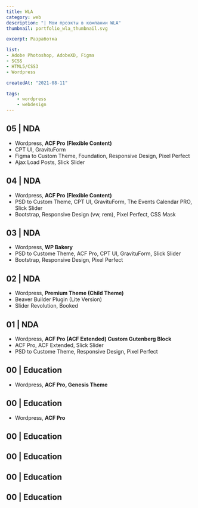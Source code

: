 ```yaml
---
title: WLA
category: web
description: "| Мои проэкты в компании WLA"
thumbnail: portfolio_wla_thumbnail.svg

excerpt: Разработка 

list:
- Adobe Photoshop, AdobeXD, Figma
- SCSS
- HTML5/CSS3
- Wordpress

createdAt: "2021-08-11"

tags:
    - wordpress
    - webdesign
---
```


## 05 | NDA
- Wordpress, **ACF Pro (Flexible Content)**
- CPT UI, GravituForm
- Figma to Custom Theme, Foundation, Responsive Design, Pixel Perfect
- Ajax Load Posts, Slick Slider

## 04 | NDA
- Wordpress, **ACF Pro (Flexible Content)**
- PSD to Custom Theme, CPT UI, GravituForm, The Events Calendar PRO, Slick Slider
- Bootstrap, Responsive Design (vw, rem), Pixel Perfect, CSS Mask

## 03 | NDA
- Wordpress, **WP Bakery**
- PSD to Custome Theme, ACF Pro, CPT UI, GravituForm, Slick Slider
- Bootstrap, Responsive Design, Pixel Perfect

## 02 | NDA
- Wordpress, **Premium Theme (Child Theme)**
- Beaver Builder Plugin (Lite Version)
- Slider Revolution, Booked

## 01 | NDA
- Wordpress, **ACF Pro (ACF Extended) Custom Gutenberg Block**
- ACF Pro, ACF Extended, Slick Slider
- PSD to Custome Theme, Responsive Design, Pixel Perfect

## 00 | Education
- Wordpress, **ACF Pro, Genesis Theme**

## 00 | Education
- Wordpress, **ACF Pro**

## 00 | Education
## 00 | Education
## 00 | Education
## 00 | Education

